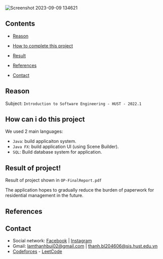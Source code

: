 ![Screenshot 2023-09-09 134621](https://github.com/thanhbl-hust/Resident-management-application-using-Java/assets/117031677/17831bc9-118d-44c4-afd9-3f7e79e1b6de)

 ## Contents
- [Reason](#reason)

- [How to complete this project](#how-can-i-do-this-project)

- [Result](#result-of-project)

- [References](#references)

- [Contact](#contact)

## Reason 

Subject: `Introduction to Software Engineering - HUST - 2022.1`

## How can i do this project

We used 2 main languages:
- `Java`: build applicaiton system.
- `Java FX`: build application UI (using Scene Builder).
- `SQL`: Build database system for application.

## Result of project!

Result of project shown in `OP-FinalReport.pdf`

The application hopes to gradually reduce the burden of paperwork for residential management in the future.

## References



## Contact
- Social network: [Facebook](https://www.facebook.com/thanhbl.hust/) | [Instagram](https://www.instagram.com/thanhbl.io/)
- Gmail: lamthanhbui02@gmail.com | thanh.bl204606@sis.hust.edu.vn
- [Codeforces](https://codeforces.com/profile/thanhbl-chler) - [LeetCode](https://leetcode.com/thanhbl-chler/)

